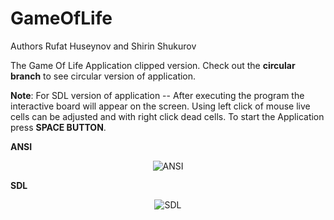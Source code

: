 # GameOfLife

Authors Rufat Huseynov and Shirin Shukurov

The Game Of Life Application clipped version. Check out the **circular branch** to see circular version of application.

**Note**: For SDL version of application -- After executing the program the interactive board will appear on the screen. Using left click of mouse live cells can be adjusted and with right click dead cells. To start the Application press **SPACE BUTTON**.


**ANSI**
<p align="center">
  <img alt="ANSI" src="https://i.imgur.com/eKvVa8Y.png"/>
</p>


**SDL**
<p align="center">
  <img alt="SDL" src = "https://i.imgur.com/Dmk2Vnh.png" />
</p
